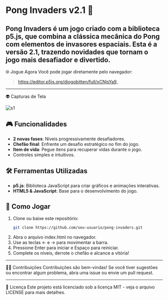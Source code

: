 # Pong Invaders v2.1 🚀

**Pong Invaders** é um jogo criado com a biblioteca **p5.js**, que combina a clássica mecânica do Pong com elementos de invasores espaciais. Esta é a **versão 2.1**, trazendo novidades que tornam o jogo mais desafiador e divertido.
---

🌐 Jogue Agora
Você pode jogar diretamente pelo navegador:
> https://editor.p5js.org/diogobitten/full/xCNjsYa9_

---

👽 Capturas de Tela

![s1](https://github.com/user-attachments/assets/c5e13cc9-d313-47d1-9e90-210a7884924b)


## 🎮 Funcionalidades

- **2 novas fases**: Níveis progressivamente desafiadores.
- **Chefão final**: Enfrente um desafio estratégico no fim do jogo.
- **Item de vida**: Pegue itens para recuperar vidas durante o jogo.
- Controles simples e intuitivos.

## 🛠️ Ferramentas Utilizadas

- **p5.js**: Biblioteca JavaScript para criar gráficos e animações interativas.
- **HTML5 & JavaScript**: Base para o desenvolvimento do jogo.

## 🌟 Como Jogar

1. Clone ou baixe este repositório:
   ```bash
   git clone https://github.com/seu-usuario/pong-invaders.git
2. Abra o arquivo index.html no navegador.
3. Use as teclas ← e → para movimentar a barra.
4. Pressione Enter para iniciar e Espaço para reiniciar.
5. Complete os níveis, derrote o chefão e alcance a vitória!

---

🧑‍💻 Contribuições
Contribuições são bem-vindas! Se você tiver sugestões ou encontrar algum problema, abra uma issue ou envie um pull request.

--- 

📄 Licença
Este projeto está licenciado sob a licença MIT - veja o arquivo LICENSE para mais detalhes.
